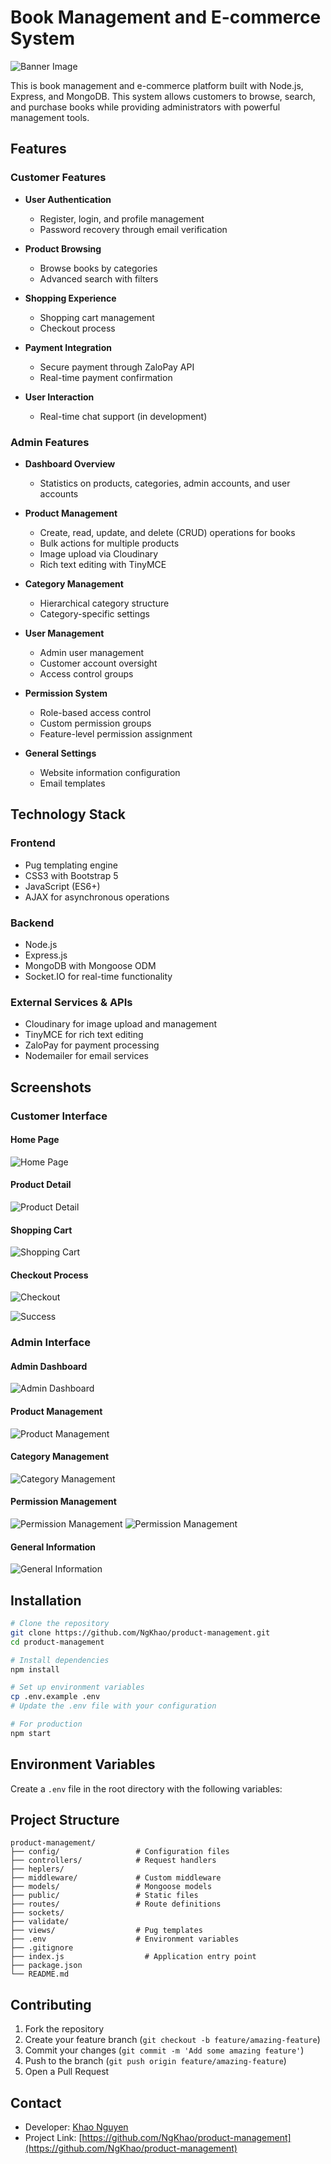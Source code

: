 # Book Management and E-commerce System

![Banner Image](./assets/banner.png)

This is book management and e-commerce platform built with Node.js, Express, and MongoDB. This system allows customers to browse, search, and purchase books while providing administrators with powerful management tools.

## Features

### Customer Features
- **User Authentication**
  - Register, login, and profile management
  - Password recovery through email verification

- **Product Browsing**
  - Browse books by categories
  - Advanced search with filters

- **Shopping Experience**
  - Shopping cart management
  - Checkout process

- **Payment Integration**
  - Secure payment through ZaloPay API
  - Real-time payment confirmation

- **User Interaction**
  - Real-time chat support (in development)
  
### Admin Features
- **Dashboard Overview**
  - Statistics on products, categories, admin accounts, and user accounts

- **Product Management**
  - Create, read, update, and delete (CRUD) operations for books
  - Bulk actions for multiple products
  - Image upload via Cloudinary
  - Rich text editing with TinyMCE

- **Category Management**
  - Hierarchical category structure
  - Category-specific settings

- **User Management**
  - Admin user management
  - Customer account oversight
  - Access control groups

- **Permission System**
  - Role-based access control
  - Custom permission groups
  - Feature-level permission assignment

- **General Settings**
  - Website information configuration
  - Email templates

## Technology Stack

### Frontend
- Pug templating engine
- CSS3 with Bootstrap 5
- JavaScript (ES6+)
- AJAX for asynchronous operations

### Backend
- Node.js
- Express.js
- MongoDB with Mongoose ODM
- Socket.IO for real-time functionality

### External Services & APIs
- Cloudinary for image upload and management
- TinyMCE for rich text editing
- ZaloPay for payment processing
- Nodemailer for email services

## Screenshots

### Customer Interface

#### Home Page
![Home Page](./assets/homepage.png)

#### Product Detail
![Product Detail](./assets/productdetail.png)

#### Shopping Cart
![Shopping Cart](./assets/cart.png)

#### Checkout Process
![Checkout](./assets/checkout.png)

![Success](./assets/success.png)


### Admin Interface

#### Admin Dashboard
![Admin Dashboard](./assets/dashboard.png)

#### Product Management
![Product Management](./assets/productmana.png)

#### Category Management
![Category Management](./assets/category.png)

#### Permission Management
![Permission Management](./assets/permission.png)
![Permission Management](./assets/permission2.png)

#### General Information
![General Information](./assets/setting.png)


## Installation

```bash
# Clone the repository
git clone https://github.com/NgKhao/product-management.git
cd product-management

# Install dependencies
npm install

# Set up environment variables
cp .env.example .env
# Update the .env file with your configuration

# For production
npm start
```

## Environment Variables

Create a `.env` file in the root directory with the following variables:

## Project Structure

```
product-management/
├── config/                 # Configuration files
├── controllers/            # Request handlers
├── heplers/                 
├── middleware/             # Custom middleware
├── models/                 # Mongoose models
├── public/                 # Static files
├── routes/                 # Route definitions
├── sockets/                
├── validate/             
├── views/                  # Pug templates
├── .env                    # Environment variables
├── .gitignore
├── index.js                  # Application entry point
├── package.json
└── README.md
```


## Contributing

1. Fork the repository
2. Create your feature branch (`git checkout -b feature/amazing-feature`)
3. Commit your changes (`git commit -m 'Add some amazing feature'`)
4. Push to the branch (`git push origin feature/amazing-feature`)
5. Open a Pull Request

## Contact

- Developer: [Khao Nguyen](https://github.com/NgKhao)
- Project Link: [https://github.com/NgKhao/product-management](https://github.com/NgKhao/product-management)